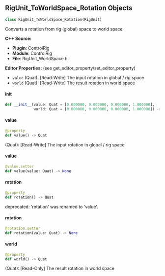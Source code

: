 ## RigUnit_ToWorldSpace_Rotation Objects

```python
class RigUnit_ToWorldSpace_Rotation(RigUnit)
```

Converts a rotation from rig (global) space to world space

**C++ Source:**

- **Plugin**: ControlRig
- **Module**: ControlRig
- **File**: RigUnit_WorldSpace.h

**Editor Properties:** (see get_editor_property/set_editor_property)

- ``value`` (Quat):  [Read-Write] The input rotation in global / rig space
- ``world`` (Quat):  [Read-Write] The result rotation in world space

<a id="unreal.RigUnit_ToWorldSpace_Rotation.__init__"></a>

#### __init__

```python
def __init__(value: Quat = [0.000000, 0.000000, 0.000000, 1.000000],
             world: Quat = [0.000000, 0.000000, 0.000000, 1.000000]) -> None
```

<a id="unreal.RigUnit_ToWorldSpace_Rotation.value"></a>

#### value

```python
@property
def value() -> Quat
```

(Quat):  [Read-Write] The input rotation in global / rig space

<a id="unreal.RigUnit_ToWorldSpace_Rotation.value"></a>

#### value

```python
@value.setter
def value(value: Quat) -> None
```

<a id="unreal.RigUnit_ToWorldSpace_Rotation.rotation"></a>

#### rotation

```python
@property
def rotation() -> Quat
```

deprecated: 'rotation' was renamed to 'value'.

<a id="unreal.RigUnit_ToWorldSpace_Rotation.rotation"></a>

#### rotation

```python
@rotation.setter
def rotation(value: Quat) -> None
```

<a id="unreal.RigUnit_ToWorldSpace_Rotation.world"></a>

#### world

```python
@property
def world() -> Quat
```

(Quat):  [Read-Only] The result rotation in world space

<a id="unreal.RigUnit_ToRigSpace_Rotation"></a>